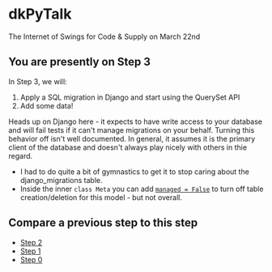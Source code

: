 # dkPyTalk
The Internet of Swings for Code &amp; Supply on March 22nd

## You are presently on Step 3
In Step 3, we will:
1. Apply a SQL migration in Django and start using the QuerySet API
2. Add some data!

Heads up on Django here - it expects to have write access to your database and will fail tests if it can't manage migrations on your behalf. Turning this behavior off isn't well documented. In general, it assumes it is the primary client of the database and doesn't always play nicely with others in thie regard.
* I had to do quite a bit of gymnastics to get it to stop caring about the django_migrations table.
* Inside the inner `class Meta` you can add [`managed = False`](https://docs.djangoproject.com/en/1.10/ref/models/options/#managed) to turn off table creation/deletion for this model - but not overall.

## Compare a previous step to this step
* [Step 2](https://github.com/mressler/dkPyTalk/compare/step-2...step-3)
* [Step 1](https://github.com/mressler/dkPyTalk/compare/step-1...step-3)
* [Step 0](https://github.com/mressler/dkPyTalk/compare/step-0...step-3)